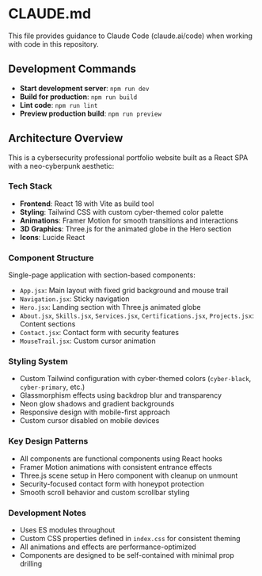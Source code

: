 # CLAUDE.md

This file provides guidance to Claude Code (claude.ai/code) when working with code in this repository.

## Development Commands

- **Start development server**: `npm run dev`
- **Build for production**: `npm run build`
- **Lint code**: `npm run lint`
- **Preview production build**: `npm run preview`

## Architecture Overview

This is a cybersecurity professional portfolio website built as a React SPA with a neo-cyberpunk aesthetic:

### Tech Stack
- **Frontend**: React 18 with Vite as build tool
- **Styling**: Tailwind CSS with custom cyber-themed color palette
- **Animations**: Framer Motion for smooth transitions and interactions
- **3D Graphics**: Three.js for the animated globe in the Hero section
- **Icons**: Lucide React

### Component Structure
Single-page application with section-based components:
- `App.jsx`: Main layout with fixed grid background and mouse trail
- `Navigation.jsx`: Sticky navigation
- `Hero.jsx`: Landing section with Three.js animated globe
- `About.jsx`, `Skills.jsx`, `Services.jsx`, `Certifications.jsx`, `Projects.jsx`: Content sections
- `Contact.jsx`: Contact form with security features
- `MouseTrail.jsx`: Custom cursor animation

### Styling System
- Custom Tailwind configuration with cyber-themed colors (`cyber-black`, `cyber-primary`, etc.)
- Glassmorphism effects using backdrop blur and transparency
- Neon glow shadows and gradient backgrounds
- Responsive design with mobile-first approach
- Custom cursor disabled on mobile devices

### Key Design Patterns
- All components are functional components using React hooks
- Framer Motion animations with consistent entrance effects
- Three.js scene setup in Hero component with cleanup on unmount
- Security-focused contact form with honeypot protection
- Smooth scroll behavior and custom scrollbar styling

### Development Notes
- Uses ES modules throughout
- Custom CSS properties defined in `index.css` for consistent theming
- All animations and effects are performance-optimized
- Components are designed to be self-contained with minimal prop drilling